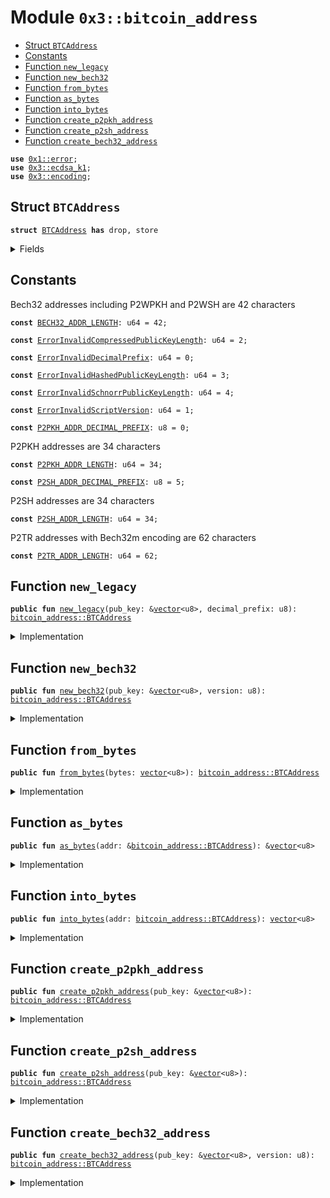 
<a name="0x3_bitcoin_address"></a>

# Module `0x3::bitcoin_address`



-  [Struct `BTCAddress`](#0x3_bitcoin_address_BTCAddress)
-  [Constants](#@Constants_0)
-  [Function `new_legacy`](#0x3_bitcoin_address_new_legacy)
-  [Function `new_bech32`](#0x3_bitcoin_address_new_bech32)
-  [Function `from_bytes`](#0x3_bitcoin_address_from_bytes)
-  [Function `as_bytes`](#0x3_bitcoin_address_as_bytes)
-  [Function `into_bytes`](#0x3_bitcoin_address_into_bytes)
-  [Function `create_p2pkh_address`](#0x3_bitcoin_address_create_p2pkh_address)
-  [Function `create_p2sh_address`](#0x3_bitcoin_address_create_p2sh_address)
-  [Function `create_bech32_address`](#0x3_bitcoin_address_create_bech32_address)


<pre><code><b>use</b> <a href="">0x1::error</a>;
<b>use</b> <a href="ecdsa_k1.md#0x3_ecdsa_k1">0x3::ecdsa_k1</a>;
<b>use</b> <a href="encoding.md#0x3_encoding">0x3::encoding</a>;
</code></pre>



<a name="0x3_bitcoin_address_BTCAddress"></a>

## Struct `BTCAddress`



<pre><code><b>struct</b> <a href="bitcoin_address.md#0x3_bitcoin_address_BTCAddress">BTCAddress</a> <b>has</b> drop, store
</code></pre>



<details>
<summary>Fields</summary>


<dl>
<dt>
<code>bytes: <a href="">vector</a>&lt;u8&gt;</code>
</dt>
<dd>

</dd>
</dl>


</details>

<a name="@Constants_0"></a>

## Constants


<a name="0x3_bitcoin_address_BECH32_ADDR_LENGTH"></a>

Bech32 addresses including P2WPKH and P2WSH are 42 characters


<pre><code><b>const</b> <a href="bitcoin_address.md#0x3_bitcoin_address_BECH32_ADDR_LENGTH">BECH32_ADDR_LENGTH</a>: u64 = 42;
</code></pre>



<a name="0x3_bitcoin_address_ErrorInvalidCompressedPublicKeyLength"></a>



<pre><code><b>const</b> <a href="bitcoin_address.md#0x3_bitcoin_address_ErrorInvalidCompressedPublicKeyLength">ErrorInvalidCompressedPublicKeyLength</a>: u64 = 2;
</code></pre>



<a name="0x3_bitcoin_address_ErrorInvalidDecimalPrefix"></a>



<pre><code><b>const</b> <a href="bitcoin_address.md#0x3_bitcoin_address_ErrorInvalidDecimalPrefix">ErrorInvalidDecimalPrefix</a>: u64 = 0;
</code></pre>



<a name="0x3_bitcoin_address_ErrorInvalidHashedPublicKeyLength"></a>



<pre><code><b>const</b> <a href="bitcoin_address.md#0x3_bitcoin_address_ErrorInvalidHashedPublicKeyLength">ErrorInvalidHashedPublicKeyLength</a>: u64 = 3;
</code></pre>



<a name="0x3_bitcoin_address_ErrorInvalidSchnorrPublicKeyLength"></a>



<pre><code><b>const</b> <a href="bitcoin_address.md#0x3_bitcoin_address_ErrorInvalidSchnorrPublicKeyLength">ErrorInvalidSchnorrPublicKeyLength</a>: u64 = 4;
</code></pre>



<a name="0x3_bitcoin_address_ErrorInvalidScriptVersion"></a>



<pre><code><b>const</b> <a href="bitcoin_address.md#0x3_bitcoin_address_ErrorInvalidScriptVersion">ErrorInvalidScriptVersion</a>: u64 = 1;
</code></pre>



<a name="0x3_bitcoin_address_P2PKH_ADDR_DECIMAL_PREFIX"></a>



<pre><code><b>const</b> <a href="bitcoin_address.md#0x3_bitcoin_address_P2PKH_ADDR_DECIMAL_PREFIX">P2PKH_ADDR_DECIMAL_PREFIX</a>: u8 = 0;
</code></pre>



<a name="0x3_bitcoin_address_P2PKH_ADDR_LENGTH"></a>

P2PKH addresses are 34 characters


<pre><code><b>const</b> <a href="bitcoin_address.md#0x3_bitcoin_address_P2PKH_ADDR_LENGTH">P2PKH_ADDR_LENGTH</a>: u64 = 34;
</code></pre>



<a name="0x3_bitcoin_address_P2SH_ADDR_DECIMAL_PREFIX"></a>



<pre><code><b>const</b> <a href="bitcoin_address.md#0x3_bitcoin_address_P2SH_ADDR_DECIMAL_PREFIX">P2SH_ADDR_DECIMAL_PREFIX</a>: u8 = 5;
</code></pre>



<a name="0x3_bitcoin_address_P2SH_ADDR_LENGTH"></a>

P2SH addresses are 34 characters


<pre><code><b>const</b> <a href="bitcoin_address.md#0x3_bitcoin_address_P2SH_ADDR_LENGTH">P2SH_ADDR_LENGTH</a>: u64 = 34;
</code></pre>



<a name="0x3_bitcoin_address_P2TR_ADDR_LENGTH"></a>

P2TR addresses with Bech32m encoding are 62 characters


<pre><code><b>const</b> <a href="bitcoin_address.md#0x3_bitcoin_address_P2TR_ADDR_LENGTH">P2TR_ADDR_LENGTH</a>: u64 = 62;
</code></pre>



<a name="0x3_bitcoin_address_new_legacy"></a>

## Function `new_legacy`



<pre><code><b>public</b> <b>fun</b> <a href="bitcoin_address.md#0x3_bitcoin_address_new_legacy">new_legacy</a>(pub_key: &<a href="">vector</a>&lt;u8&gt;, decimal_prefix: u8): <a href="bitcoin_address.md#0x3_bitcoin_address_BTCAddress">bitcoin_address::BTCAddress</a>
</code></pre>



<details>
<summary>Implementation</summary>


<pre><code><b>public</b> <b>fun</b> <a href="bitcoin_address.md#0x3_bitcoin_address_new_legacy">new_legacy</a>(pub_key: &<a href="">vector</a>&lt;u8&gt;, decimal_prefix: u8): <a href="bitcoin_address.md#0x3_bitcoin_address_BTCAddress">BTCAddress</a> {
    // Check the decimal_prefix, i.e. <b>address</b> type
    <b>assert</b>!(
        decimal_prefix == <a href="bitcoin_address.md#0x3_bitcoin_address_P2PKH_ADDR_DECIMAL_PREFIX">P2PKH_ADDR_DECIMAL_PREFIX</a>
        || decimal_prefix == <a href="bitcoin_address.md#0x3_bitcoin_address_P2SH_ADDR_DECIMAL_PREFIX">P2SH_ADDR_DECIMAL_PREFIX</a>,
        <a href="_invalid_argument">error::invalid_argument</a>(<a href="bitcoin_address.md#0x3_bitcoin_address_ErrorInvalidDecimalPrefix">ErrorInvalidDecimalPrefix</a>)
    );
    // Check the <b>public</b> key length
    <b>assert</b>!(
        <a href="_length">vector::length</a>(pub_key) == <a href="ecdsa_k1.md#0x3_ecdsa_k1_public_key_length">ecdsa_k1::public_key_length</a>(),
        <a href="_invalid_argument">error::invalid_argument</a>(<a href="bitcoin_address.md#0x3_bitcoin_address_ErrorInvalidCompressedPublicKeyLength">ErrorInvalidCompressedPublicKeyLength</a>)
    );
    // Perform <b>address</b> creation
    <b>let</b> <a href="bitcoin_address.md#0x3_bitcoin_address">bitcoin_address</a> = <b>if</b> (decimal_prefix == <a href="bitcoin_address.md#0x3_bitcoin_address_P2PKH_ADDR_DECIMAL_PREFIX">P2PKH_ADDR_DECIMAL_PREFIX</a>) { // P2PKH <b>address</b>
        <a href="bitcoin_address.md#0x3_bitcoin_address_create_p2pkh_address">create_p2pkh_address</a>(pub_key)
    } <b>else</b> <b>if</b> (decimal_prefix == <a href="bitcoin_address.md#0x3_bitcoin_address_P2SH_ADDR_DECIMAL_PREFIX">P2SH_ADDR_DECIMAL_PREFIX</a>) { // P2SH <b>address</b>
        <a href="bitcoin_address.md#0x3_bitcoin_address_create_p2sh_address">create_p2sh_address</a>(pub_key)
    } <b>else</b> {
        <a href="bitcoin_address.md#0x3_bitcoin_address_BTCAddress">BTCAddress</a> {
            bytes: <a href="_empty">vector::empty</a>&lt;u8&gt;()
        }
    };

    <a href="bitcoin_address.md#0x3_bitcoin_address">bitcoin_address</a>
}
</code></pre>



</details>

<a name="0x3_bitcoin_address_new_bech32"></a>

## Function `new_bech32`



<pre><code><b>public</b> <b>fun</b> <a href="bitcoin_address.md#0x3_bitcoin_address_new_bech32">new_bech32</a>(pub_key: &<a href="">vector</a>&lt;u8&gt;, version: u8): <a href="bitcoin_address.md#0x3_bitcoin_address_BTCAddress">bitcoin_address::BTCAddress</a>
</code></pre>



<details>
<summary>Implementation</summary>


<pre><code><b>public</b> <b>fun</b> <a href="bitcoin_address.md#0x3_bitcoin_address_new_bech32">new_bech32</a>(pub_key: &<a href="">vector</a>&lt;u8&gt;, version: u8): <a href="bitcoin_address.md#0x3_bitcoin_address_BTCAddress">BTCAddress</a> {
    // Check the <b>script</b> version
    <b>assert</b>!(
        version &lt;= 16,
        <a href="_invalid_argument">error::invalid_argument</a>(<a href="bitcoin_address.md#0x3_bitcoin_address_ErrorInvalidScriptVersion">ErrorInvalidScriptVersion</a>)
    );
    // Check the <b>script</b> version and the <b>public</b> key relationship
    <b>if</b> (version == 0) {
        <b>assert</b>!(
            <a href="_length">vector::length</a>(pub_key) == 20 || <a href="_length">vector::length</a>(pub_key) == 32,
            <a href="_invalid_argument">error::invalid_argument</a>(<a href="bitcoin_address.md#0x3_bitcoin_address_ErrorInvalidHashedPublicKeyLength">ErrorInvalidHashedPublicKeyLength</a>)
        );
    };
    <b>if</b> (version == 1) {
        <b>assert</b>!(
            <a href="_length">vector::length</a>(pub_key) == 32,
            <a href="_invalid_argument">error::invalid_argument</a>(<a href="bitcoin_address.md#0x3_bitcoin_address_ErrorInvalidSchnorrPublicKeyLength">ErrorInvalidSchnorrPublicKeyLength</a>)
        );
    };
    // This will create Segwit Bech32 or Taproot Bech32m addresses depending on the <b>public</b> key length and the <b>script</b> version
    <b>let</b> <a href="bitcoin_address.md#0x3_bitcoin_address">bitcoin_address</a> = <a href="bitcoin_address.md#0x3_bitcoin_address_create_bech32_address">create_bech32_address</a>(pub_key, version);

    <a href="bitcoin_address.md#0x3_bitcoin_address">bitcoin_address</a>
}
</code></pre>



</details>

<a name="0x3_bitcoin_address_from_bytes"></a>

## Function `from_bytes`



<pre><code><b>public</b> <b>fun</b> <a href="bitcoin_address.md#0x3_bitcoin_address_from_bytes">from_bytes</a>(bytes: <a href="">vector</a>&lt;u8&gt;): <a href="bitcoin_address.md#0x3_bitcoin_address_BTCAddress">bitcoin_address::BTCAddress</a>
</code></pre>



<details>
<summary>Implementation</summary>


<pre><code><b>public</b> <b>fun</b> <a href="bitcoin_address.md#0x3_bitcoin_address_from_bytes">from_bytes</a>(bytes: <a href="">vector</a>&lt;u8&gt;): <a href="bitcoin_address.md#0x3_bitcoin_address_BTCAddress">BTCAddress</a> {
    //TODO check the <b>address</b> bytes.
    <a href="bitcoin_address.md#0x3_bitcoin_address_BTCAddress">BTCAddress</a> {
        bytes: bytes,
    }
}
</code></pre>



</details>

<a name="0x3_bitcoin_address_as_bytes"></a>

## Function `as_bytes`



<pre><code><b>public</b> <b>fun</b> <a href="bitcoin_address.md#0x3_bitcoin_address_as_bytes">as_bytes</a>(addr: &<a href="bitcoin_address.md#0x3_bitcoin_address_BTCAddress">bitcoin_address::BTCAddress</a>): &<a href="">vector</a>&lt;u8&gt;
</code></pre>



<details>
<summary>Implementation</summary>


<pre><code><b>public</b> <b>fun</b> <a href="bitcoin_address.md#0x3_bitcoin_address_as_bytes">as_bytes</a>(addr: &<a href="bitcoin_address.md#0x3_bitcoin_address_BTCAddress">BTCAddress</a>): &<a href="">vector</a>&lt;u8&gt; {
    &addr.bytes
}
</code></pre>



</details>

<a name="0x3_bitcoin_address_into_bytes"></a>

## Function `into_bytes`



<pre><code><b>public</b> <b>fun</b> <a href="bitcoin_address.md#0x3_bitcoin_address_into_bytes">into_bytes</a>(addr: <a href="bitcoin_address.md#0x3_bitcoin_address_BTCAddress">bitcoin_address::BTCAddress</a>): <a href="">vector</a>&lt;u8&gt;
</code></pre>



<details>
<summary>Implementation</summary>


<pre><code><b>public</b> <b>fun</b> <a href="bitcoin_address.md#0x3_bitcoin_address_into_bytes">into_bytes</a>(addr: <a href="bitcoin_address.md#0x3_bitcoin_address_BTCAddress">BTCAddress</a>): <a href="">vector</a>&lt;u8&gt; {
    <b>let</b> <a href="bitcoin_address.md#0x3_bitcoin_address_BTCAddress">BTCAddress</a> { bytes } = addr;
    bytes
}
</code></pre>



</details>

<a name="0x3_bitcoin_address_create_p2pkh_address"></a>

## Function `create_p2pkh_address`



<pre><code><b>public</b> <b>fun</b> <a href="bitcoin_address.md#0x3_bitcoin_address_create_p2pkh_address">create_p2pkh_address</a>(pub_key: &<a href="">vector</a>&lt;u8&gt;): <a href="bitcoin_address.md#0x3_bitcoin_address_BTCAddress">bitcoin_address::BTCAddress</a>
</code></pre>



<details>
<summary>Implementation</summary>


<pre><code><b>public</b> <b>fun</b> <a href="bitcoin_address.md#0x3_bitcoin_address_create_p2pkh_address">create_p2pkh_address</a>(pub_key: &<a href="">vector</a>&lt;u8&gt;): <a href="bitcoin_address.md#0x3_bitcoin_address_BTCAddress">BTCAddress</a> {
    <b>let</b> address_bytes = <a href="encoding.md#0x3_encoding_p2pkh">encoding::p2pkh</a>(pub_key);

    <a href="bitcoin_address.md#0x3_bitcoin_address_BTCAddress">BTCAddress</a> {
        bytes: address_bytes
    }
}
</code></pre>



</details>

<a name="0x3_bitcoin_address_create_p2sh_address"></a>

## Function `create_p2sh_address`



<pre><code><b>public</b> <b>fun</b> <a href="bitcoin_address.md#0x3_bitcoin_address_create_p2sh_address">create_p2sh_address</a>(pub_key: &<a href="">vector</a>&lt;u8&gt;): <a href="bitcoin_address.md#0x3_bitcoin_address_BTCAddress">bitcoin_address::BTCAddress</a>
</code></pre>



<details>
<summary>Implementation</summary>


<pre><code><b>public</b> <b>fun</b> <a href="bitcoin_address.md#0x3_bitcoin_address_create_p2sh_address">create_p2sh_address</a>(pub_key: &<a href="">vector</a>&lt;u8&gt;): <a href="bitcoin_address.md#0x3_bitcoin_address_BTCAddress">BTCAddress</a> {
    <b>let</b> address_bytes = <a href="encoding.md#0x3_encoding_p2sh">encoding::p2sh</a>(pub_key);

    <a href="bitcoin_address.md#0x3_bitcoin_address_BTCAddress">BTCAddress</a> {
        bytes: address_bytes
    }
}
</code></pre>



</details>

<a name="0x3_bitcoin_address_create_bech32_address"></a>

## Function `create_bech32_address`



<pre><code><b>public</b> <b>fun</b> <a href="bitcoin_address.md#0x3_bitcoin_address_create_bech32_address">create_bech32_address</a>(pub_key: &<a href="">vector</a>&lt;u8&gt;, version: u8): <a href="bitcoin_address.md#0x3_bitcoin_address_BTCAddress">bitcoin_address::BTCAddress</a>
</code></pre>



<details>
<summary>Implementation</summary>


<pre><code><b>public</b> <b>fun</b> <a href="bitcoin_address.md#0x3_bitcoin_address_create_bech32_address">create_bech32_address</a>(pub_key: &<a href="">vector</a>&lt;u8&gt;, version: u8): <a href="bitcoin_address.md#0x3_bitcoin_address_BTCAddress">BTCAddress</a> {
    <b>let</b> address_bytes = <a href="encoding.md#0x3_encoding_bech32">encoding::bech32</a>(pub_key, version);

    <a href="bitcoin_address.md#0x3_bitcoin_address_BTCAddress">BTCAddress</a> {
        bytes: address_bytes
    }
}
</code></pre>



</details>
